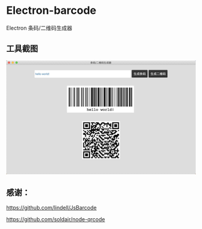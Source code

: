 # Electron-barcode
Electron 条码/二维码生成器

工具截图
--

![image](https://github.com/ghostcode/electron-barcode/raw/master/screenshots/barcode-qrcode.jpg)

感谢：
--

  https://github.com/lindell/JsBarcode

  https://github.com/soldair/node-qrcode

